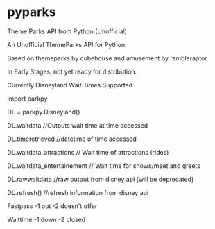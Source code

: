 # pyparks
Theme Parks API from Python (Unofficial)

An Unofficial ThemeParks API for Python.

Based on themeparks by cubehouse and amusement by rambleraptor.

In Early Stages, not yet ready for distribution.

Currently Disneyland Wait Times Supported

import parkpy

DL = parkpy.Disneyland()

DL.waitdata  //Outputs wait time at time accessed

DL.timeretrieved //datetime of time accessed

DL.waitdata_attractions // Wait time of attractions (rides)

DL.waitdata_entertainement // Wait time for shows/meet and greets

DL.rawwaitdata //raw output from disney api (will be deprecated)

DL.refresh() //refresh information from disney api

Fastpass -1 out -2 doesn't offer

Waittime -1 down -2 closed
